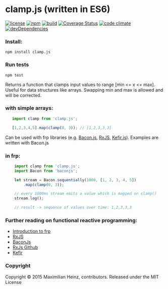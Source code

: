 # clamp.js (written in ES6)

[![license](http://img.shields.io/badge/license-MIT-blue.svg?style=flat)](https://raw.githubusercontent.com/meandmax/clamp.js/master/LICENSE)
[![npm](http://img.shields.io/npm/v/clamp.js.svg?style=flat)](https://www.npmjs.com/package/clamp.js)
[![build](http://img.shields.io/travis/meandmax/clamp.js/master.svg?style=flat)](https://travis-ci.org/meandmax/clamp.js)
[![Coverage Status](https://coveralls.io/repos/bucaran/example-rise/badge.svg?branch=master&service=github)](https://coveralls.io/github/bucaran/example-rise?branch=master)
[![code climate](http://img.shields.io/codeclimate/github/meandmax/clamp.js.svg?style=flat)](https://codeclimate.com/github/meandmax/clamp.js)
[![devDependencies](http://img.shields.io/david/dev/meandmax/clamp.js.svg?style=flat)](https://david-dm.org/meandmax/clamp.js#info=devDependencies&view=table)

### Install:

```
npm install clamp.js
```

### Run tests

```
npm test
```

Returns a function that clamps input values to range [min <= x <= max]. Useful for data structures like arrays. Swapping min and max is allowed and will be corrected.

### with simple arrays:

 ```js
    import clamp from 'clamp.js';

    [1,2,3,4,5].map(clamp(0, 3)); // [1,2,3,3,3]
 ```

Can be used with frp libraries (e.g. [Bacon.js](https://github.com/baconjs/bacon.js), [RxJS](https://github.com/Reactive-Extensions/RxJS), [Kefir.js](https://github.com/pozadi/kefir)). Examples are written with Bacon.js

### in frp:

```js
    import clamp from 'clamp.js';
    import Bacon from 'baconjs';

    let stream = Bacon.sequentially(1000, [1, 2, 3, 4, 5])
        .map(clamp(0, 3));

    // every 1000ms stream emits a value which is mapped on clamp()
    stream.log();

    // result -> sequence of values over time: 1,2,3,3,3
```

### Further reading on functional reactive programming:
- [Introduction to frp](https://gist.github.com/staltz/868e7e9bc2a7b8c1f754)
- [RxJS](http://reactive-extensions.github.io/RxJS/)
- [BaconJs](https://github.com/baconjs/bacon.js)
- [RxJs Github](https://github.com/Reactive-Extensions/RxJS)
- [Kefir](https://github.com/rpominov/kefir)

### Copyright

Copyright &copy; 2015 Maximilian Heinz, contributors. Released under the MIT License
